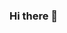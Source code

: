 ### Hi there 👋

<!--
**SeungchanKKK/SeungchanKKK** is a ✨ _special_ ✨ repository because its `README.md` (this file) appears on your GitHub profile.

my tech specs
### Tech Stacks
#### Languages
<img src="https://img.shields.io/badge/C sharp-239120?style=for-the-badge&logo=csharp&logoColor=white"> <img src="https://img.shields.io/badge/java-c01818?style=for-the-badge&logo=coffeescript&logoColor=white"> <img src="https://img.shields.io/badge/html5-E34F26?style=for-the-badge&logo=html5&logoColor=white"> <img src="https://img.shields.io/badge/css3-1572B6?style=for-the-badge&logo=css3&logoColor=black"> <img src="https://img.shields.io/badge/JavaScript-F7DF1E?style=for-the-badge&logo=javascript&logoColor=black">

### Teches
<img src="https://img.shields.io/badge/Linq-239120?style=for-the-badge&logo=csharp&logoColor=white"> <img src="https://img.shields.io/badge/spring boot-6DB33f?style=for-the-badge&logo=springboot&logoColor=white"> <img src="https://img.shields.io/badge/spring security-6db33f?style=for-the-badge&logo=springsecurity&logoColor=white"> <img src="https://img.shields.io/badge/JWT-000000?style=for-the-badge&logo=jsonwebtokens&logoColor=white"> <img src="https://img.shields.io/badge/hibernate-59666c?style=for-the-badge&logo=hibernate&logoColor=white"> <img src="https://img.shields.io/badge/WebSocket-010101?style=for-the-badge&logo=socket.io&logoColor=white"> <img src="https://img.shields.io/badge/STOMP-red?style=for-the-badge&logo=&logoColor=white"> <img src="https://img.shields.io/badge/github actions-2088ff?style=for-the-badge&logo=githubactions&logoColor=white"> <img src="https://img.shields.io/badge/ffmpeg-007808?style=for-the-badge&logo=ffmpeg&logoColor=white">  <img src="https://img.shields.io/badge/nginx-009639?style=for-the-badge&logo=nginx&logoColor=white"> <img src="https://img.shields.io/badge/gradle-02303A?style=for-the-badge&logo=gradle&logoColor=white"> <img src="https://img.shields.io/badge/SSL-721412?style=for-the-badge&logo=openssl&logoColor=white">

### Data Base
<img src="https://img.shields.io/badge/mysql-4479a1?style=for-the-badge&logo=mysql&logoColor=white"> <img src="https://img.shields.io/badge/oracle db-F80000?style=for-the-badge&logo=oracle&logoColor=white"> <img src="https://img.shields.io/badge/redis-dc382d?style=for-the-badge&logo=redis&logoColor=white">

### AWS
<img src="https://img.shields.io/badge/Amazon s3-569a31?style=for-the-badge&logo=amazons3&logoColor=white"> <img src="https://img.shields.io/badge/Amazon ec2-ff9900?style=for-the-badge&logo=amazonec2&logoColor=white"> <img src="https://img.shields.io/badge/Codedeploy-00485B?style=for-the-badge&logo=keepassxc&logoColor=white"> <img src="https://img.shields.io/badge/amazon rds-527fff?style=for-the-badge&logo=amazonrds&logoColor=white"> <img src="https://img.shields.io/badge/Route53-4053d6?style=for-the-badge&logo=amazonaws&logoColor=white">

### Tools
<img src="https://img.shields.io/badge/inteliJ IDEA-000000?style=for-the-badge&logo=intelijidea&logoColor=white"> <img src="https://img.shields.io/badge/pycharm-000000?style=for-the-badge&logo=pycharm&logoColor=white"> <img src="https://img.shields.io/badge/visual studio-5c2d91?style=for-the-badge&logo=visualstudio&logoColor=white"> <img src="https://img.shields.io/badge/photoshop-31a8ff?style=for-the-badge&logo=AdobePhotoshop&logoColor=white"> <img src="https://img.shields.io/badge/vs code-007ACC?style=for-the-badge&logo=visualstudiocode&logoColor=white"> <br/> <img src="https://img.shields.io/badge/notion-000000?style=for-the-badge&logo=notion&logoColor=white"> <img src="https://img.shields.io/badge/git-f05032?style=for-the-badge&logo=git&logoColor=white"> <img src="https://img.shields.io/badge/github-181717?style=for-the-badge&logo=github&logoColor=white"> <img src="https://img.shields.io/badge/GitKraken-179287?style=for-the-badge&logo=GitKraken&logoColor=white"> 

### OS
<img src="https://img.shields.io/badge/ubuntu-e95420?style=for-the-badge&logo=ubuntu&logoColor=white"> 

#
Here are some ideas to get you started:

- 🔭 I’m currently working on ...
- 🌱 I’m currently learning ...
- 👯 I’m looking to collaborate on ...
- 🤔 I’m looking for help with ...
- 💬 Ask me about ...
- 📫 How to reach me: ...
- 😄 Pronouns: ...
- ⚡ Fun fact: ...
-->
